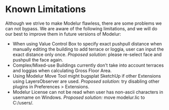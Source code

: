 Known Limitations
=================

Although we strive to make Modelur flawless, there are some problems we can not bypass. We are aware of the following limitations, and we will do our best to improve them in future versions of Modelur:

 - When using Value Control Box to specify exact pushpull distance when manually editing the building to add terrace or loggia, user can input the exact distance only once. *Proposed solution:* please re-select face and pushpull the face again.
 - Complex/Mixed-use Buildings currently don't take into account terraces and loggias when calculating Gross Floor Area.
 - Using Modelur Move Tool might bugsplat SketchUp if other Extensions using LayersObserver are used. *Proposed solution:* try disabling other plugins in Preferences > Extensions.
 - Modelur License can not be read when user has non-ascii characters in username on Windows. *Proposed solution:* move modelur.lic to C:/users/. 